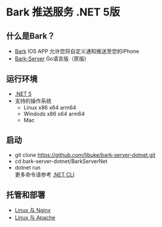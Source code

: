 # Bark 推送服务 .NET 5版
## 什么是Bark？
- [Bark](https://github.com/Finb/Bark) IOS APP 允许您将自定义通知推送至您的iPhone
- [Bark-Server](https://github.com/Finb/bark-server) Go语言版（原版)
## 运行环境
- [.NET 5](https://dotnet.microsoft.com/download)
- 支持的操作系统
  - Linux x86 x64 arm64
  - Windods x86 x64 arm64
  - Mac
## 启动
- git clone https://github.com/libuke/bark-server-dotnet.git  
- cd bark-server-dotnet/BarkServerNet  
- dotnet run  
更多命令请参考 [.NET CLI](https://docs.microsoft.com/zh-cn/dotnet/core/tools/)
## 托管和部署
- [Linux 与 Nginx](https://docs.microsoft.com/zh-cn/aspnet/core/host-and-deploy/linux-nginx?view=aspnetcore-5.0)
- [Linux 与 Apache](https://docs.microsoft.com/zh-cn/aspnet/core/host-and-deploy/linux-apache?view=aspnetcore-5.0)
